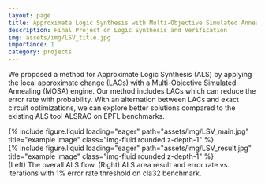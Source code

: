 ```yaml
---
layout: page
title: Approximate Logic Synthesis with Multi-Objective Simulated Annealing
description: Final Project on Logic Synthesis and Verification
img: assets/img/LSV_title.jpg
importance: 1
category: projects
---
```


We proposed a method for Approximate Logic Synthesis (ALS) by applying the local approximate change (LACs) with a Multi-Objective Simulated Annealing (MOSA) engine. Our method includes LACs which can reduce the error rate with probability. With an alternation between LACs and exact circuit optimizations, we can explore better solutions compared to the existing ALS tool ALSRAC on EPFL benchmarks.

<div class="row">
    <div class="col-sm mt-3 mt-md-0">
        {% include figure.liquid loading="eager" path="assets/img/LSV_main.jpg" title="example image" class="img-fluid rounded z-depth-1" %}
    </div>
    <div class="col-sm mt-3 mt-md-0">
        {% include figure.liquid loading="eager" path="assets/img/LSV_result.jpg" title="example image" class="img-fluid rounded z-depth-1" %}
    </div>
</div>
<div class="caption">
    (Left) The overall ALS flow. (Right) ALS area result and error rate vs. iterations with 1% error rate threshold on cla32 benchmark.
</div>

